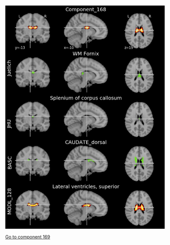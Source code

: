 


![168](preliminary/168.jpg "Component 168")

[Go to component 169](https://parietal-inria.github.io/MODL_atlas/512/169 "Component 169")